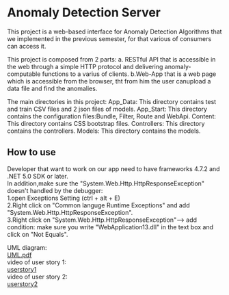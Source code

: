 # Anomaly Detection Server
This project is a web-based interface for Anomaly Detection Algorithms that we implemented in the previous semester, for that various of consumers can access it.

This project is composed  from 2 parts:
   a. RESTful API that is accessible in the web through a simple HTTP protocol and delivering anomaly-computable functions to a varius of clients.
   b.Web-App that is a web page which is accessible from the browser, tht from him the user canupload a data file and find the anomalies.

The main directories in this project:
App_Data:
   This directory contains test and train CSV files and 2 json files of models.
App_Start:
   This directory contains the configuration files:Bundle, Filter, Route and WebApi.
Content:
   This directory contains CSS bootstrap files.
Controllers:
   This directory contains the controllers.
Models:
   This directory contains the models.

## How to use
Developer that want to work on our app need to have frameworks 4.7.2 and .NET 5.0 SDK or later.  
In addition,make sure the "System.Web.Http.HttpResponseException" doesn't handled by the debugger:  
1.open Exceptions Setting (ctrl + alt + E)   
2.Right click on "Common languge Runtime Exceptions" and add "System.Web.Http.HttpResponseException".  
3.Right click on "System.Web.Http.HttpResponseException"--> add condition: make sure you write "WebApplication13.dll" in the text box and click on "Not Equals".  


UML diagram:  
 [UML.pdf](https://github.com/SapirKro/WebApplication13/blob/master/UML.pdf)  
video of user story 1:  
 [userstory1](https://github.com/SapirKro/Anomaly-Detection-Server/blob/master/userstory1.mp4)  
 video of user story 2:  
[userstory2](https://github.com/SapirKro/Anomaly-Detection-Server/blob/master/userstory2.mp4)
